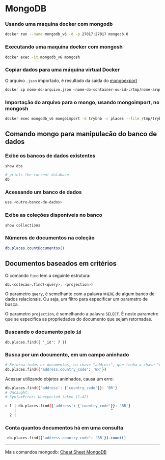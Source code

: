# MongoDB

### Usando uma maquina docker com mongodb
```bash
docker run --name mongodb_v6 -d -p 27017:27017 mongo:6.0
```

### Executando uma maquina docker com mongosh
```bash
docker exec -it mongodb_v6 mongosh
```

### Copiar dados para uma máquina virtual Docker
O arquivo `.json` importado, é resultado da saída do [mongoexport](https://www.mongodb.com/docs/database-tools/mongoexport/)
```bash
docker cp nome-do-arquivo.json <nome-do-container-ou-id>:/tmp/nome-arquivo.json
```

### Importação do arquivo para o mongo, usando mongoimport, no mongosh
```bash
docker exec mongodb_v6 mongoimport -d trybnb -c places --file /tmp/trybnb.json --jsonArray
```

## Comando mongo para manipulacão do banco de dados

### Exibe os bancos de dados existentes
```bash
show dbs

# prints the current database
db 
```

### Acessando um banco de dados
```bash
use <outro-banco-de-dados>
```

### Exibe as coleções disponiveis no banco
```bash
show collections
```

### Números de documentos na coleção
```bash
db.places.countDocumentos()
```

## Documentos baseados em critérios

O comando `find` tem a seguinte estrutura:
```bash
db.<colecao>.find(<query>, <projection>)
```

O parametro `query`, é semelhante com a palavra `WHERE` de algum banco de dados relacionais. Ou seja, um filtro para especificar um parametro de busca.

O parametro `projection`, é semelhando a palavra `SELECT`. É neste parametro que se especifica as propriedades do documento que sejam retornadas.


### Buscando o documento pelo `id`
```
db.places.find({ '_id': 7 })
```

### Busca por um documento, em um campo aninhado
```bash
# Retorna todos os documentos, na chave "address", que tenha a chave "country_code" com valor "BR"
db.places.find({'address.country_code': 'BR'})
```

Acessar utilizando objetos aninhados, causa um erro:
```bash
db.places.find({'address': {'country_code'}}: 'BR'}
# Uncaught:
# SyntaxError: Unexpected token (1:42)

> 1 | db.places.find({'address': {'country_code'}}: 'BR'}
    |                                           ^
  2 |
```


### Conta quantos documentos há em uma consulta
```bash 
 db.places.find({'address.country_code': 'BR'}).count()
 ```

--- 
Mais comandos mongodb:
[Cheat Sheet MongoDB](https://www.mongodb.com/developer/products/mongodb/cheat-sheet/)